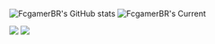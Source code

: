 

![FcgamerBR's GitHub stats](https://github-readme-stats.vercel.app/api?username=FcgamerBR&show_icons=true&theme=dark&include_all_commits=true&count_private=true)
![FcgamerBR's Current](https://github-readme-streak-stats.herokuapp.com/?user=FcgamerBR&theme=dark&hide_border=false)

<div> 
  <a href = "mailto:fabricio.craftgamerbr22@gmail.com"><img src="https://img.shields.io/badge/-Gmail-%23333?style=for-the-badge&logo=gmail&logoColor=white" target="_blank"></a>
  <a href="https://www.linkedin.com/in/fabricio-santos-2b5b86236" target="_blank"><img src="https://img.shields.io/badge/-LinkedIn-%230077B5?style=for-the-badge&logo=linkedin&logoColor=white" target="_blank"></a>
</div>
